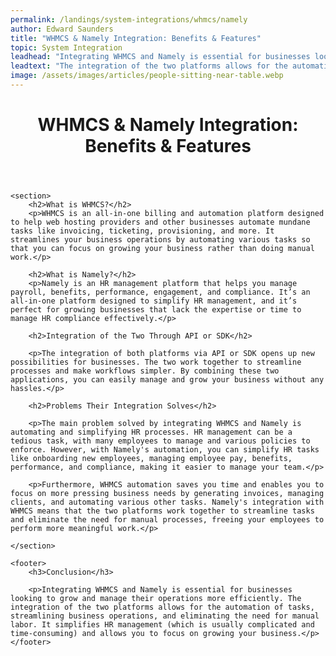 ```yaml
---
permalink: /landings/system-integrations/whmcs/namely
author: Edward Saunders
title: "WHMCS & Namely Integration: Benefits & Features"
topic: System Integration
leadhead: "Integrating WHMCS and Namely is essential for businesses looking to grow and manage their operations more efficiently"
leadtext: "The integration of the two platforms allows for the automation of tasks, streamlining business operations, and eliminating the need for manual labor. It simplifies HR management (which is usually complicated and time-consuming) and allows you to focus on growing your business."
image: /assets/images/articles/people-sitting-near-table.webp
---
```

<div class="arttext">
	<header>
		<h1>WHMCS & Namely Integration: Benefits & Features</h1>
	</header>

	<section>
		<h2>What is WHMCS?</h2>
		<p>WHMCS is an all-in-one billing and automation platform designed to help web hosting providers and other businesses automate mundane tasks like invoicing, ticketing, provisioning, and more. It streamlines your business operations by automating various tasks so that you can focus on growing your business rather than doing manual work.</p>

		<h2>What is Namely?</h2>
		<p>Namely is an HR management platform that helps you manage payroll, benefits, performance, engagement, and compliance. It’s an all-in-one platform designed to simplify HR management, and it’s perfect for growing businesses that lack the expertise or time to manage HR compliance effectively.</p>

		<h2>Integration of the Two Through API or SDK</h2>

		<p>The integration of both platforms via API or SDK opens up new possibilities for businesses. The two work together to streamline processes and make workflows simpler. By combining these two applications, you can easily manage and grow your business without any hassles.</p> 

		<h2>Problems Their Integration Solves</h2>

		<p>The main problem solved by integrating WHMCS and Namely is automating and simplifying HR processes. HR management can be a tedious task, with many employees to manage and various policies to enforce. However, with Namely's automation, you can simplify HR tasks like onboarding new employees, managing employee pay, benefits, performance, and compliance, making it easier to manage your team.</p>

		<p>Furthermore, WHMCS automation saves you time and enables you to focus on more pressing business needs by generating invoices, managing clients, and automating various other tasks. Namely's integration with WHMCS means that the two platforms work together to streamline tasks and eliminate the need for manual processes, freeing your employees to perform more meaningful work.</p>

	</section>

	<footer>
		<h3>Conclusion</h3>

		<p>Integrating WHMCS and Namely is essential for businesses looking to grow and manage their operations more efficiently. The integration of the two platforms allows for the automation of tasks, streamlining business operations, and eliminating the need for manual labor. It simplifies HR management (which is usually complicated and time-consuming) and allows you to focus on growing your business.</p>  
	</footer>

</div>
